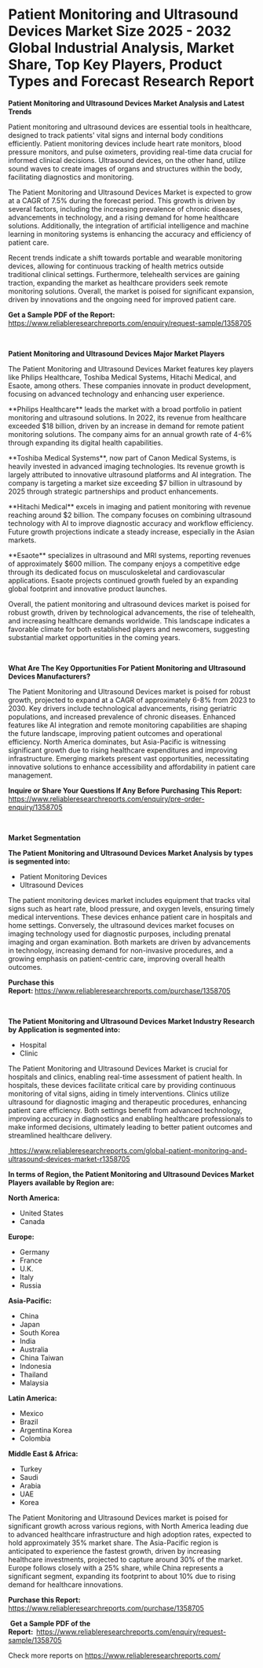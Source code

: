 <p><h1>Patient Monitoring and Ultrasound Devices Market Size 2025 - 2032 Global Industrial Analysis, Market Share, Top Key Players, Product Types and Forecast Research Report</h1></p><p><strong>Patient Monitoring and Ultrasound Devices Market Analysis and Latest Trends</strong></p>
<p><p>Patient monitoring and ultrasound devices are essential tools in healthcare, designed to track patients' vital signs and internal body conditions efficiently. Patient monitoring devices include heart rate monitors, blood pressure monitors, and pulse oximeters, providing real-time data crucial for informed clinical decisions. Ultrasound devices, on the other hand, utilize sound waves to create images of organs and structures within the body, facilitating diagnostics and monitoring.</p><p>The Patient Monitoring and Ultrasound Devices Market is expected to grow at a CAGR of 7.5% during the forecast period. This growth is driven by several factors, including the increasing prevalence of chronic diseases, advancements in technology, and a rising demand for home healthcare solutions. Additionally, the integration of artificial intelligence and machine learning in monitoring systems is enhancing the accuracy and efficiency of patient care.</p><p>Recent trends indicate a shift towards portable and wearable monitoring devices, allowing for continuous tracking of health metrics outside traditional clinical settings. Furthermore, telehealth services are gaining traction, expanding the market as healthcare providers seek remote monitoring solutions. Overall, the market is poised for significant expansion, driven by innovations and the ongoing need for improved patient care.</p></p>
<p><strong>Get a Sample PDF of the Report:&nbsp;</strong> <a href="https://www.reliableresearchreports.com/enquiry/request-sample/1358705?utm_campaign=2646&utm_medium=2&utm_source=Github&utm_content=ia&utm_term=22032025&utm_id=patient-monitoring-and-ultrasound-devices">https://www.reliableresearchreports.com/enquiry/request-sample/1358705</a></p>
<p>&nbsp;</p>
<p><strong>Patient Monitoring and Ultrasound Devices Major Market Players</strong></p>
<p><p>The Patient Monitoring and Ultrasound Devices Market features key players like Philips Healthcare, Toshiba Medical Systems, Hitachi Medical, and Esaote, among others. These companies innovate in product development, focusing on advanced technology and enhancing user experience.</p><p>**Philips Healthcare** leads the market with a broad portfolio in patient monitoring and ultrasound solutions. In 2022, its revenue from healthcare exceeded $18 billion, driven by an increase in demand for remote patient monitoring solutions. The company aims for an annual growth rate of 4-6% through expanding its digital health capabilities.</p><p>**Toshiba Medical Systems**, now part of Canon Medical Systems, is heavily invested in advanced imaging technologies. Its revenue growth is largely attributed to innovative ultrasound platforms and AI integration. The company is targeting a market size exceeding $7 billion in ultrasound by 2025 through strategic partnerships and product enhancements.</p><p>**Hitachi Medical** excels in imaging and patient monitoring with revenue reaching around $2 billion. The company focuses on combining ultrasound technology with AI to improve diagnostic accuracy and workflow efficiency. Future growth projections indicate a steady increase, especially in the Asian markets.</p><p>**Esaote** specializes in ultrasound and MRI systems, reporting revenues of approximately $600 million. The company enjoys a competitive edge through its dedicated focus on musculoskeletal and cardiovascular applications. Esaote projects continued growth fueled by an expanding global footprint and innovative product launches.</p><p>Overall, the patient monitoring and ultrasound devices market is poised for robust growth, driven by technological advancements, the rise of telehealth, and increasing healthcare demands worldwide. This landscape indicates a favorable climate for both established players and newcomers, suggesting substantial market opportunities in the coming years.</p></p>
<p>&nbsp;</p>
<p><strong>What Are The Key Opportunities For Patient Monitoring and Ultrasound Devices Manufacturers?</strong></p>
<p><p>The Patient Monitoring and Ultrasound Devices market is poised for robust growth, projected to expand at a CAGR of approximately 6-8% from 2023 to 2030. Key drivers include technological advancements, rising geriatric populations, and increased prevalence of chronic diseases. Enhanced features like AI integration and remote monitoring capabilities are shaping the future landscape, improving patient outcomes and operational efficiency. North America dominates, but Asia-Pacific is witnessing significant growth due to rising healthcare expenditures and improving infrastructure. Emerging markets present vast opportunities, necessitating innovative solutions to enhance accessibility and affordability in patient care management.</p></p>
<p><strong>Inquire or Share Your Questions If Any Before Purchasing This Report:</strong> <a href="https://www.reliableresearchreports.com/enquiry/pre-order-enquiry/1358705?utm_campaign=2646&utm_medium=2&utm_source=Github&utm_content=ia&utm_term=22032025&utm_id=patient-monitoring-and-ultrasound-devices">https://www.reliableresearchreports.com/enquiry/pre-order-enquiry/1358705</a></p>
<p>&nbsp;</p>
<p><strong>Market Segmentation</strong></p>
<p><strong>The Patient Monitoring and Ultrasound Devices Market Analysis by types is segmented into:</strong></p>
<p><ul><li>Patient Monitoring Devices</li><li>Ultrasound Devices</li></ul></p>
<p><p>The patient monitoring devices market includes equipment that tracks vital signs such as heart rate, blood pressure, and oxygen levels, ensuring timely medical interventions. These devices enhance patient care in hospitals and home settings. Conversely, the ultrasound devices market focuses on imaging technology used for diagnostic purposes, including prenatal imaging and organ examination. Both markets are driven by advancements in technology, increasing demand for non-invasive procedures, and a growing emphasis on patient-centric care, improving overall health outcomes.</p></p>
<p><strong>Purchase this Report:&nbsp;</strong><a href="https://www.reliableresearchreports.com/purchase/1358705?utm_campaign=2646&utm_medium=2&utm_source=Github&utm_content=ia&utm_term=22032025&utm_id=patient-monitoring-and-ultrasound-devices">https://www.reliableresearchreports.com/purchase/1358705</a></p>
<p>&nbsp;</p>
<p><strong>The Patient Monitoring and Ultrasound Devices Market Industry Research by Application is segmented into:</strong></p>
<p><ul><li>Hospital</li><li>Clinic</li></ul></p>
<p><p>The Patient Monitoring and Ultrasound Devices Market is crucial for hospitals and clinics, enabling real-time assessment of patient health. In hospitals, these devices facilitate critical care by providing continuous monitoring of vital signs, aiding in timely interventions. Clinics utilize ultrasound for diagnostic imaging and therapeutic procedures, enhancing patient care efficiency. Both settings benefit from advanced technology, improving accuracy in diagnostics and enabling healthcare professionals to make informed decisions, ultimately leading to better patient outcomes and streamlined healthcare delivery.</p></p>
<p><a href="https://www.reliableresearchreports.com/global-patient-monitoring-and-ultrasound-devices-market-r1358705?utm_campaign=2646&utm_medium=2&utm_source=Github&utm_content=ia&utm_term=22032025&utm_id=patient-monitoring-and-ultrasound-devices">&nbsp;https://www.reliableresearchreports.com/global-patient-monitoring-and-ultrasound-devices-market-r1358705</a></p>
<p><strong>In terms of Region, the Patient Monitoring and Ultrasound Devices Market Players available by Region are:</strong></p>
<p>
    <p> <strong> North America: </strong>
        <ul>
            <li>United States</li>
            <li>Canada</li>
        </ul>
        </p> 
    <p> <strong> Europe: </strong>
        <ul>
            <li>Germany</li>
            <li>France</li>
            <li>U.K.</li>
            <li>Italy</li>
            <li>Russia</li>
        </ul>
        </p> 
    <p> <strong> Asia-Pacific: </strong>
        <ul>
            <li>China</li>
            <li>Japan</li>
            <li>South Korea</li>
            <li>India</li>
            <li>Australia</li>
            <li>China Taiwan</li>
            <li>Indonesia</li>
            <li>Thailand</li>
            <li>Malaysia</li>
        </ul>
        </p> 
    <p> <strong> Latin America: </strong>
        <ul>
            <li>Mexico</li>
            <li>Brazil</li>
            <li>Argentina Korea</li>
            <li>Colombia</li>
        </ul>
        </p> 
    <p> <strong> Middle East & Africa: </strong>
        <ul>
            <li>Turkey</li>
            <li>Saudi</li>
            <li>Arabia</li>
            <li>UAE</li>
            <li>Korea</li>
        </ul>
    </p>
    </p>
<p><p>The Patient Monitoring and Ultrasound Devices market is poised for significant growth across various regions, with North America leading due to advanced healthcare infrastructure and high adoption rates, expected to hold approximately 35% market share. The Asia-Pacific region is anticipated to experience the fastest growth, driven by increasing healthcare investments, projected to capture around 30% of the market. Europe follows closely with a 25% share, while China represents a significant segment, expanding its footprint to about 10% due to rising demand for healthcare innovations.</p></p>
<p><strong>Purchase this Report: </strong><a href="https://www.reliableresearchreports.com/purchase/1358705?utm_campaign=2646&utm_medium=2&utm_source=Github&utm_content=ia&utm_term=22032025&utm_id=patient-monitoring-and-ultrasound-devices">https://www.reliableresearchreports.com/purchase/1358705</a></p>
<p>&nbsp;<strong>Get a Sample PDF of the Report:&nbsp;&nbsp;</strong><a href="https://www.reliableresearchreports.com/enquiry/request-sample/1358705?utm_campaign=2646&utm_medium=2&utm_source=Github&utm_content=ia&utm_term=22032025&utm_id=patient-monitoring-and-ultrasound-devices">https://www.reliableresearchreports.com/enquiry/request-sample/1358705</a></p>
<p><strong></strong></p>
<p>Check more reports on <a href="https://www.reliableresearchreports.com/?utm_campaign=2646&utm_medium=2&utm_source=Github&utm_content=ia&utm_term=22032025&utm_id=patient-monitoring-and-ultrasound-devices">https://www.reliableresearchreports.com/</a></p>